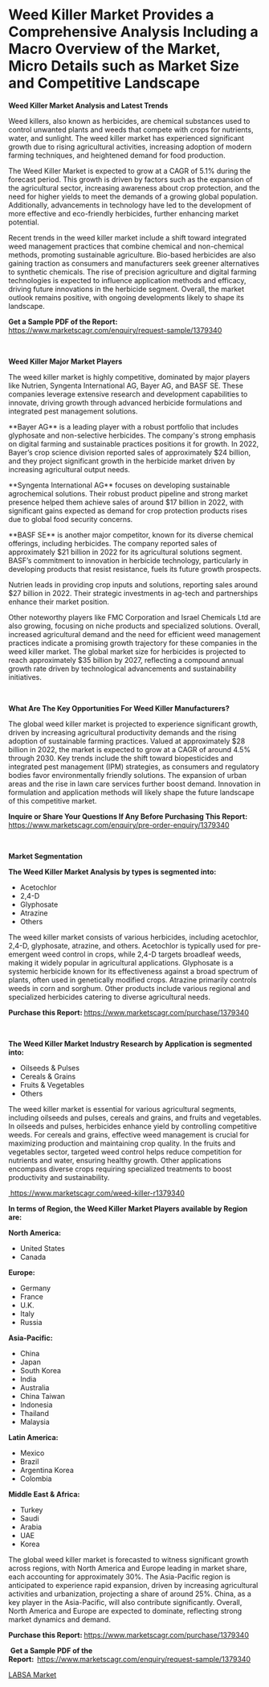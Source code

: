 <p><h1>Weed Killer Market Provides a Comprehensive Analysis Including a Macro Overview of the Market, Micro Details such as Market Size and Competitive Landscape</h1></p><p><strong>Weed Killer Market Analysis and Latest Trends</strong></p>
<p><p>Weed killers, also known as herbicides, are chemical substances used to control unwanted plants and weeds that compete with crops for nutrients, water, and sunlight. The weed killer market has experienced significant growth due to rising agricultural activities, increasing adoption of modern farming techniques, and heightened demand for food production.</p><p>The Weed Killer Market is expected to grow at a CAGR of 5.1% during the forecast period. This growth is driven by factors such as the expansion of the agricultural sector, increasing awareness about crop protection, and the need for higher yields to meet the demands of a growing global population. Additionally, advancements in technology have led to the development of more effective and eco-friendly herbicides, further enhancing market potential.</p><p>Recent trends in the weed killer market include a shift toward integrated weed management practices that combine chemical and non-chemical methods, promoting sustainable agriculture. Bio-based herbicides are also gaining traction as consumers and manufacturers seek greener alternatives to synthetic chemicals. The rise of precision agriculture and digital farming technologies is expected to influence application methods and efficacy, driving future innovations in the herbicide segment. Overall, the market outlook remains positive, with ongoing developments likely to shape its landscape.</p></p>
<p><strong>Get a Sample PDF of the Report:&nbsp;</strong> <a href="https://www.marketscagr.com/enquiry/request-sample/1379340?utm_campaign=3135&utm_medium=2&utm_source=Github&utm_content=ia&utm_term=31032025&utm_id=weed-killer">https://www.marketscagr.com/enquiry/request-sample/1379340</a></p>
<p>&nbsp;</p>
<p><strong>Weed Killer Major Market Players</strong></p>
<p><p>The weed killer market is highly competitive, dominated by major players like Nutrien, Syngenta International AG, Bayer AG, and BASF SE. These companies leverage extensive research and development capabilities to innovate, driving growth through advanced herbicide formulations and integrated pest management solutions.</p><p>**Bayer AG** is a leading player with a robust portfolio that includes glyphosate and non-selective herbicides. The company's strong emphasis on digital farming and sustainable practices positions it for growth. In 2022, Bayer’s crop science division reported sales of approximately $24 billion, and they project significant growth in the herbicide market driven by increasing agricultural output needs.</p><p>**Syngenta International AG** focuses on developing sustainable agrochemical solutions. Their robust product pipeline and strong market presence helped them achieve sales of around $17 billion in 2022, with significant gains expected as demand for crop protection products rises due to global food security concerns.</p><p>**BASF SE** is another major competitor, known for its diverse chemical offerings, including herbicides. The company reported sales of approximately $21 billion in 2022 for its agricultural solutions segment. BASF’s commitment to innovation in herbicide technology, particularly in developing products that resist resistance, fuels its future growth prospects.</p><p>Nutrien leads in providing crop inputs and solutions, reporting sales around $27 billion in 2022. Their strategic investments in ag-tech and partnerships enhance their market position.</p><p>Other noteworthy players like FMC Corporation and Israel Chemicals Ltd are also growing, focusing on niche products and specialized solutions. Overall, increased agricultural demand and the need for efficient weed management practices indicate a promising growth trajectory for these companies in the weed killer market. The global market size for herbicides is projected to reach approximately $35 billion by 2027, reflecting a compound annual growth rate driven by technological advancements and sustainability initiatives.</p></p>
<p>&nbsp;</p>
<p><strong>What Are The Key Opportunities For Weed Killer Manufacturers?</strong></p>
<p><p>The global weed killer market is projected to experience significant growth, driven by increasing agricultural productivity demands and the rising adoption of sustainable farming practices. Valued at approximately $28 billion in 2022, the market is expected to grow at a CAGR of around 4.5% through 2030. Key trends include the shift toward biopesticides and integrated pest management (IPM) strategies, as consumers and regulatory bodies favor environmentally friendly solutions. The expansion of urban areas and the rise in lawn care services further boost demand. Innovation in formulation and application methods will likely shape the future landscape of this competitive market.</p></p>
<p><strong>Inquire or Share Your Questions If Any Before Purchasing This Report:</strong> <a href="https://www.marketscagr.com/enquiry/pre-order-enquiry/1379340?utm_campaign=3135&utm_medium=2&utm_source=Github&utm_content=ia&utm_term=31032025&utm_id=weed-killer">https://www.marketscagr.com/enquiry/pre-order-enquiry/1379340</a></p>
<p>&nbsp;</p>
<p><strong>Market Segmentation</strong></p>
<p><strong>The Weed Killer Market Analysis by types is segmented into:</strong></p>
<p><ul><li>Acetochlor</li><li>2,4-D</li><li>Glyphosate</li><li>Atrazine</li><li>Others</li></ul></p>
<p><p>The weed killer market consists of various herbicides, including acetochlor, 2,4-D, glyphosate, atrazine, and others. Acetochlor is typically used for pre-emergent weed control in crops, while 2,4-D targets broadleaf weeds, making it widely popular in agricultural applications. Glyphosate is a systemic herbicide known for its effectiveness against a broad spectrum of plants, often used in genetically modified crops. Atrazine primarily controls weeds in corn and sorghum. Other products include various regional and specialized herbicides catering to diverse agricultural needs.</p></p>
<p><strong>Purchase this Report:&nbsp;</strong><a href="https://www.marketscagr.com/purchase/1379340?utm_campaign=3135&utm_medium=2&utm_source=Github&utm_content=ia&utm_term=31032025&utm_id=weed-killer">https://www.marketscagr.com/purchase/1379340</a></p>
<p>&nbsp;</p>
<p><strong>The Weed Killer Market Industry Research by Application is segmented into:</strong></p>
<p><ul><li>Oilseeds & Pulses</li><li>Cereals & Grains</li><li>Fruits & Vegetables</li><li>Others</li></ul></p>
<p><p>The weed killer market is essential for various agricultural segments, including oilseeds and pulses, cereals and grains, and fruits and vegetables. In oilseeds and pulses, herbicides enhance yield by controlling competitive weeds. For cereals and grains, effective weed management is crucial for maximizing production and maintaining crop quality. In the fruits and vegetables sector, targeted weed control helps reduce competition for nutrients and water, ensuring healthy growth. Other applications encompass diverse crops requiring specialized treatments to boost productivity and sustainability.</p></p>
<p><a href="https://www.marketscagr.com/weed-killer-r1379340?utm_campaign=3135&utm_medium=2&utm_source=Github&utm_content=ia&utm_term=31032025&utm_id=weed-killer">&nbsp;https://www.marketscagr.com/weed-killer-r1379340</a></p>
<p><strong>In terms of Region, the Weed Killer Market Players available by Region are:</strong></p>
<p>
    <p> <strong> North America: </strong>
        <ul>
            <li>United States</li>
            <li>Canada</li>
        </ul>
        </p> 
    <p> <strong> Europe: </strong>
        <ul>
            <li>Germany</li>
            <li>France</li>
            <li>U.K.</li>
            <li>Italy</li>
            <li>Russia</li>
        </ul>
        </p> 
    <p> <strong> Asia-Pacific: </strong>
        <ul>
            <li>China</li>
            <li>Japan</li>
            <li>South Korea</li>
            <li>India</li>
            <li>Australia</li>
            <li>China Taiwan</li>
            <li>Indonesia</li>
            <li>Thailand</li>
            <li>Malaysia</li>
        </ul>
        </p> 
    <p> <strong> Latin America: </strong>
        <ul>
            <li>Mexico</li>
            <li>Brazil</li>
            <li>Argentina Korea</li>
            <li>Colombia</li>
        </ul>
        </p> 
    <p> <strong> Middle East & Africa: </strong>
        <ul>
            <li>Turkey</li>
            <li>Saudi</li>
            <li>Arabia</li>
            <li>UAE</li>
            <li>Korea</li>
        </ul>
    </p>
    </p>
<p><p>The global weed killer market is forecasted to witness significant growth across regions, with North America and Europe leading in market share, each accounting for approximately 30%. The Asia-Pacific region is anticipated to experience rapid expansion, driven by increasing agricultural activities and urbanization, projecting a share of around 25%. China, as a key player in the Asia-Pacific, will also contribute significantly. Overall, North America and Europe are expected to dominate, reflecting strong market dynamics and demand.</p></p>
<p><strong>Purchase this Report: </strong><a href="https://www.marketscagr.com/purchase/1379340?utm_campaign=3135&utm_medium=2&utm_source=Github&utm_content=ia&utm_term=31032025&utm_id=weed-killer">https://www.marketscagr.com/purchase/1379340</a></p>
<p>&nbsp;<strong>Get a Sample PDF of the Report:&nbsp;&nbsp;</strong><a href="https://www.marketscagr.com/enquiry/request-sample/1379340?utm_campaign=3135&utm_medium=2&utm_source=Github&utm_content=ia&utm_term=31032025&utm_id=weed-killer">https://www.marketscagr.com/enquiry/request-sample/1379340</a></p>
<p><strong></strong></p>
<p><p><a href="https://github.com/awalinfucci/Market-Research-Report-List-1/blob/main/labsa-market.md?utm_campaign=3135&utm_medium=2&utm_source=Github&utm_content=ia&utm_term=31032025&utm_id=weed-killer">LABSA Market</a></p></p>
